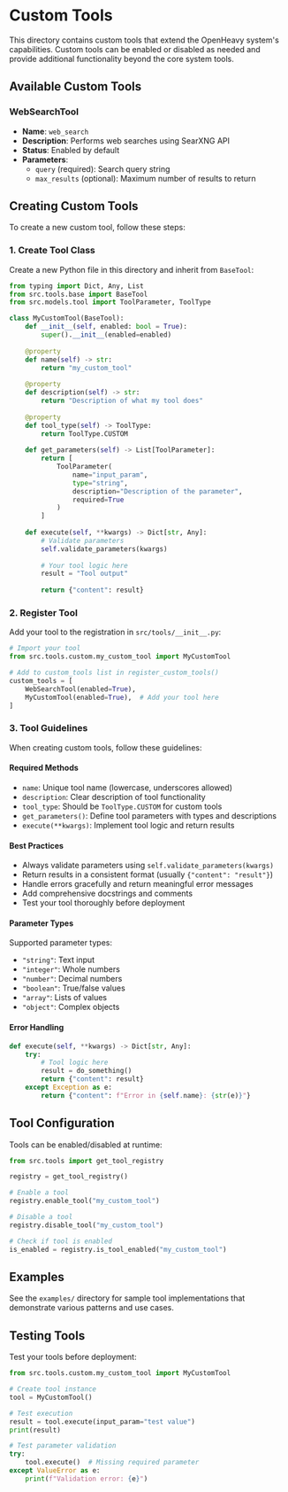 # Custom Tools

This directory contains custom tools that extend the OpenHeavy system's capabilities. Custom tools can be enabled or disabled as needed and provide additional functionality beyond the core system tools.

## Available Custom Tools

### WebSearchTool
- **Name**: `web_search`
- **Description**: Performs web searches using SearXNG API
- **Status**: Enabled by default
- **Parameters**:
  - `query` (required): Search query string
  - `max_results` (optional): Maximum number of results to return

## Creating Custom Tools

To create a new custom tool, follow these steps:

### 1. Create Tool Class

Create a new Python file in this directory and inherit from `BaseTool`:

```python
from typing import Dict, Any, List
from src.tools.base import BaseTool
from src.models.tool import ToolParameter, ToolType

class MyCustomTool(BaseTool):
    def __init__(self, enabled: bool = True):
        super().__init__(enabled=enabled)
    
    @property
    def name(self) -> str:
        return "my_custom_tool"
    
    @property
    def description(self) -> str:
        return "Description of what my tool does"
    
    @property
    def tool_type(self) -> ToolType:
        return ToolType.CUSTOM
    
    def get_parameters(self) -> List[ToolParameter]:
        return [
            ToolParameter(
                name="input_param",
                type="string",
                description="Description of the parameter",
                required=True
            )
        ]
    
    def execute(self, **kwargs) -> Dict[str, Any]:
        # Validate parameters
        self.validate_parameters(kwargs)
        
        # Your tool logic here
        result = "Tool output"
        
        return {"content": result}
```

### 2. Register Tool

Add your tool to the registration in `src/tools/__init__.py`:

```python
# Import your tool
from src.tools.custom.my_custom_tool import MyCustomTool

# Add to custom_tools list in register_custom_tools()
custom_tools = [
    WebSearchTool(enabled=True),
    MyCustomTool(enabled=True),  # Add your tool here
]
```

### 3. Tool Guidelines

When creating custom tools, follow these guidelines:

#### Required Methods
- `name`: Unique tool name (lowercase, underscores allowed)
- `description`: Clear description of tool functionality
- `tool_type`: Should be `ToolType.CUSTOM` for custom tools
- `get_parameters()`: Define tool parameters with types and descriptions
- `execute(**kwargs)`: Implement tool logic and return results

#### Best Practices
- Always validate parameters using `self.validate_parameters(kwargs)`
- Return results in a consistent format (usually `{"content": "result"}`)
- Handle errors gracefully and return meaningful error messages
- Add comprehensive docstrings and comments
- Test your tool thoroughly before deployment

#### Parameter Types
Supported parameter types:
- `"string"`: Text input
- `"integer"`: Whole numbers
- `"number"`: Decimal numbers
- `"boolean"`: True/false values
- `"array"`: Lists of values
- `"object"`: Complex objects

#### Error Handling
```python
def execute(self, **kwargs) -> Dict[str, Any]:
    try:
        # Tool logic here
        result = do_something()
        return {"content": result}
    except Exception as e:
        return {"content": f"Error in {self.name}: {str(e)}"}
```

## Tool Configuration

Tools can be enabled/disabled at runtime:

```python
from src.tools import get_tool_registry

registry = get_tool_registry()

# Enable a tool
registry.enable_tool("my_custom_tool")

# Disable a tool
registry.disable_tool("my_custom_tool")

# Check if tool is enabled
is_enabled = registry.is_tool_enabled("my_custom_tool")
```

## Examples

See the `examples/` directory for sample tool implementations that demonstrate various patterns and use cases.

## Testing Tools

Test your tools before deployment:

```python
from src.tools.custom.my_custom_tool import MyCustomTool

# Create tool instance
tool = MyCustomTool()

# Test execution
result = tool.execute(input_param="test value")
print(result)

# Test parameter validation
try:
    tool.execute()  # Missing required parameter
except ValueError as e:
    print(f"Validation error: {e}")
```